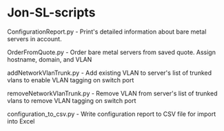 Jon-SL-scripts
==============
ConfigurationReport.py    - Print's detailed information about bare metal servers in account.

OrderFromQuote.py         - Order bare metal servers from saved quote.  Assign hostname, domain, and VLAN

addNetworkVlanTrunk.py    - Add existing VLAN to server's list of trunked vlans to enable VLAN tagging on switch port

removeNetworkVlanTrunk.py - Remove VLAN from server's list of trunked vlans to remove VLAN tagging on switch port

configuration_to_csv.py   - Write configuration report to CSV file for import into Excel
